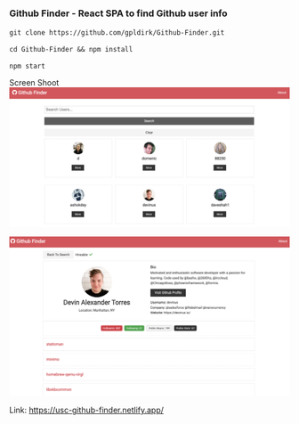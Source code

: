  ### Github Finder - React SPA to find Github user info 

```
git clone https://github.com/gpldirk/Github-Finder.git
```

```
cd Github-Finder && npm install
```

```
npm start
```

Screen Shoot
![](./search.png)

![](./user.png)

Link: https://usc-github-finder.netlify.app/


